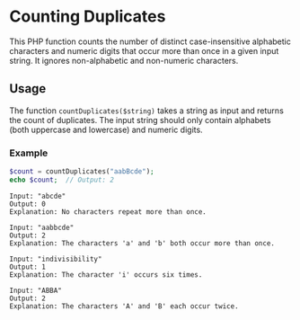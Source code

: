 # Counting Duplicates

This PHP function counts the number of distinct case-insensitive alphabetic characters and numeric digits that occur more than once in a given input string. It ignores non-alphabetic and non-numeric characters.

## Usage

The function `countDuplicates($string)` takes a string as input and returns the count of duplicates. The input string should only contain alphabets (both uppercase and lowercase) and numeric digits.

### Example

```php
$count = countDuplicates("aabBcde");
echo $count;  // Output: 2
```
```
Input: "abcde"
Output: 0
Explanation: No characters repeat more than once.

Input: "aabbcde"
Output: 2
Explanation: The characters 'a' and 'b' both occur more than once.

Input: "indivisibility"
Output: 1
Explanation: The character 'i' occurs six times.

Input: "ABBA"
Output: 2
Explanation: The characters 'A' and 'B' each occur twice.
